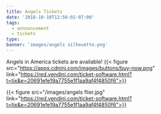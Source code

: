 ```yaml
---
title: Angels Tickets
date: '2018-10-10T12:56:02-07:00'
tags:
  - announcement
  - tickets
type: 
banner: 'images/angels silhouette.png'
---
```


Angels in America tickets are available! 
{{< figure src="https://apps.cdnini.com/images/buttons/buy-now.png" link="https://red.vendini.com/ticket-software.html?t=tix&e=20691efe19a7755e1f1aa9af4f4850f6">}}

<!--more-->

{{< figure src="/images/angels flier.jpg" link="https://red.vendini.com/ticket-software.html?t=tix&e=20691efe19a7755e1f1aa9af4f4850f6">}}